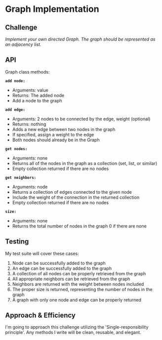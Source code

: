 # Graph Implementation

## Challenge

*Implement your own directed Graph. The graph should be represented as an adjacency list.*

## API

Graph class methods:

**`add node:`**

- Arguments: value
- Returns: The added node
- Add a node to the graph

**`add edge:`**

- Arguments: 2 nodes to be connected by the edge, weight (optional)
- Returns: nothing
- Adds a new edge between two nodes in the graph
- If specified, assign a weight to the edge
- Both nodes should already be in the Graph

**`get nodes:`**

- Arguments: none
- Returns all of the nodes in the graph as a collection (set, list, or similar)
- Empty collection returned if there are no nodes

**`get neighbors:`**

- Arguments: node
- Returns a collection of edges connected to the given node
- Include the weight of the connection in the returned collection
- Empty collection returned if there are no nodes

**`size:`**

- Arguments: none
- Returns the total number of nodes in the graph
0 if there are none

## Testing

My test suite will cover these cases:

1. Node can be successfully added to the graph
2. An edge can be successfully added to the graph
3. A collection of all nodes can be properly retrieved from the graph
4. All appropriate neighbors can be retrieved from the graph
5. Neighbors are returned with the weight between nodes included
6. The proper size is returned, representing the number of nodes in the graph
7. A graph with only one node and edge can be properly returned

## Approach & Efficiency

I'm going to approach this challenge utilizing the 'Single-responsibility principle'. Any methods I write will be clean, reusable, and elegant.
